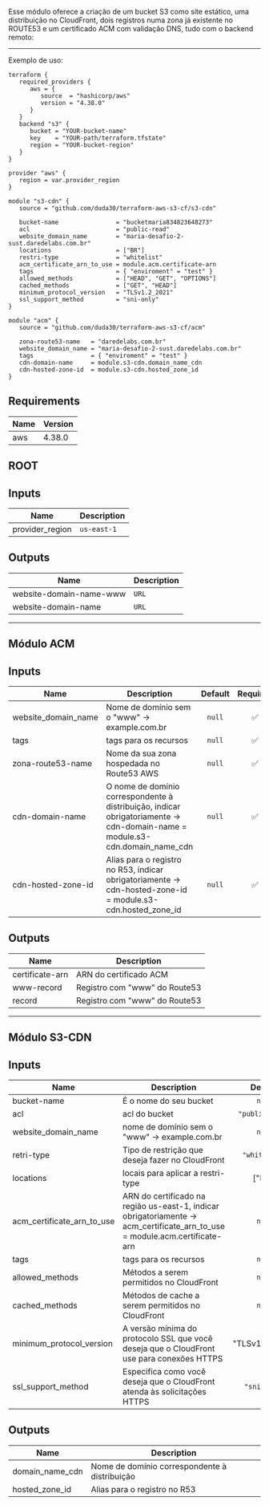 

   Esse módulo oferece a criação de um bucket S3 como site estático, uma distribuição no CloudFront, dois registros numa zona já existente no ROUTE53 e um certificado ACM com validação DNS, tudo com o backend remoto:

   ---------------------------------------------------------------------------------------

Exemplo de uso:

```hcl
terraform {
   required_providers {
      aws = {
         source  = "hashicorp/aws"
         version = "4.38.0"
      }
   }
   backend "s3" {
      bucket = "YOUR-bucket-name"
      key    = "YOUR-path/terraform.tfstate"
      region = "YOUR-bucket-region"
   }
}

provider "aws" {
   region = var.provider_region
}

module "s3-cdn" {
   source = "github.com/duda30/terraform-aws-s3-cf/s3-cdn"

   bucket-name                = "bucketmaria834823648273"
   acl                        = "public-read"
   website_domain_name        = "maria-desafio-2-sust.daredelabs.com.br"
   locations                  = ["BR"]
   restri-type                = "whitelist"
   acm_certificate_arn_to_use = module.acm.certificate-arn
   tags                       = { "enviroment" = "test" }
   allowed_methods            = ["HEAD", "GET", "OPTIONS"]
   cached_methods             = ["GET", "HEAD"]
   minimum_protocol_version   = "TLSv1.2_2021"
   ssl_support_method         = "sni-only"
}

module "acm" {
   source = "github.com/duda30/terraform-aws-s3-cf/acm"

   zona-route53-name   = "daredelabs.com.br"
   website_domain_name = "maria-desafio-2-sust.daredelabs.com.br"
   tags                = { "enviroment" = "test" }
   cdn-domain-name     = module.s3-cdn.domain_name_cdn
   cdn-hosted-zone-id  = module.s3-cdn.hosted_zone_id
}
```

## Requirements

| Name | Version |
|------|---------|
| aws | 4.38.0 |

## ROOT

## Inputs

| Name | Description |
|------|-------------|
|provider_region|`us-east-1`|
   

## Outputs 

| Name | Description |
|------|-------------|
|website-domain-name-www|`URL`|
|website-domain-name|`URL`|

   ---------------------------------------------------------------------------------------

## Módulo ACM

## Inputs

| Name | Description | Default | Required |
|------|-------------|:-----:|:-----:|
|website_domain_name|Nome de domínio sem o "www" -> example.com.br|`null`| ✅ |
|tags|tags para os recursos|`null`| ✅ |
|zona-route53-name|Nome da sua zona hospedada no Route53 AWS| `null`| ✅ |
|cdn-domain-name|O nome de domínio correspondente à distribuição, indicar obrigatoriamente -> cdn-domain-name = module.s3-cdn.domain_name_cdn|`null`| ✅ |
|cdn-hosted-zone-id|Alias para o registro no R53, indicar obrigatoriamente -> cdn-hosted-zone-id  = module.s3-cdn.hosted_zone_id|`null`| ✅ |


## Outputs 

| Name | Description |
|------|-------------|
|certificate-arn|ARN do certificado ACM|
|www-record|Registro com "www" do Route53|
|record|Registro com "www" do Route53|

   ---------------------------------------------------------------------------------------

## Módulo S3-CDN

## Inputs

| Name | Description | Default | Required |
|------|-------------|:-----:|:-----:|
|bucket-name|É o nome do seu bucket |`null`| ✅ |
|acl| acl do bucket|`"public-read"`| ✅ |
|website_domain_name | nome de domínio sem o "www" -> example.com.br|`null`| ✅ |
|retri-type|Tipo de restrição que deseja fazer no CloudFront|`"whitelist"`| ✅ |
|locations|locais para aplicar a restri-type|["BR"]| ✅ |
|acm_certificate_arn_to_use|ARN do certificado na região us-east-1, indicar obrigatoriamente -> acm_certificate_arn_to_use = module.acm.certificate-arn|`null`| ✅ |
|tags|tags para os recursos|`null`|  |
|allowed_methods|Métodos a serem permitidos no CloudFront|`null`| ✅ |
|cached_methods|Métodos de cache a serem permitidos no CloudFront|`null`| ✅ |
|minimum_protocol_version|A versão mínima do protocolo SSL que você deseja que o CloudFront use para conexões HTTPS|  "TLSv1.2_2021"| ✅ |
|ssl_support_method|Especifica como você deseja que o CloudFront atenda às solicitações HTTPS|`"sni-only"`| ✅ |

## Outputs 

| Name | Description |
|------|-------------|
|domain_name_cdn|Nome de domínio correspondente à distribuição|
|hosted_zone_id|Alias para o registro no R53|
